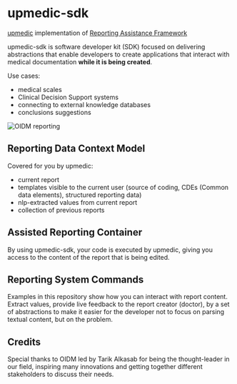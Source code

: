 # upmedic-sdk
[upmedic](https://www.upmedic.io) implementation of [Reporting Assistance Framework](https://www.openimagingdata.org/oidm-based-next-gen-reporting-assistance/)

upmedic-sdk is software developer kit (SDK) focused on delivering abstractions that enable developers to create applications that interact with medical documentation **while it is being created**.

Use cases:
* medical scales
* Clinical Decision Support systems
* connecting to external knowledge databases
* conclusions suggestions

![OIDM reporting](https://www.openimagingdata.org/content/images/size/w1600/2023/07/image-1.png "")

## Reporting Data Context Model
Covered for you by upmedic:
* current report
* templates visible to the current user (source of coding, CDEs (Common data elements), structured reporting data)
* nlp-extracted values from current report
* collection of previous reports

## Assisted Reporting Container
By using upmedic-sdk, your code is executed by upmedic, giving you access to the content of the report that is being edited.

## Reporting System Commands
Examples in this repository show how you can interact with report content. Extract values, provide live feedback to the report creator (doctor), by a set of abstractions to make it easier for the developer not to focus on parsing textual content, but on the problem.  

## Credits
Special thanks to OIDM led by Tarik Alkasab for being the thought-leader in our field, inspiring many innovations and getting together different stakeholders to discuss their needs.

